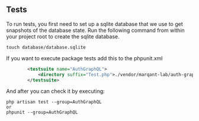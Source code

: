 
## Tests

To run tests, you first need to set up a sqlite database that we use to get snapshots of the database state. Run the
 following command from within your project root to create the sqlite database.
 
```shell script
touch database/database.sqlite
```

If you want to execute package tests add this to the phpunit.xml

```xml
        <testsuite name="AuthGraphQL">
            <directory suffix="Test.php">./vendor/marqant-lab/auth-graphql/tests</directory>
        </testsuite>
```

And after you can check it by executing:
```shell script
php artisan test --group=AuthGraphQL
or
phpunit --group=AuthGraphQL
```
